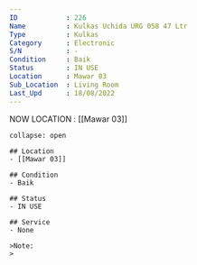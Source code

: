 ```yaml
---
ID            : 226
Name          : Kulkas Uchida URG 058 47 Ltr
Type          : Kulkas
Category      : Electronic
S/N           : -
Condition     : Baik
Status        : IN USE
Location      : Mawar 03
Sub_Location  : Living Room
Last_Upd      : 18/08/2022
---
```



NOW LOCATION : [[Mawar 03]]

```ad-History
collapse: open

## Location
- [[Mawar 03]]

## Condition
- Baik

## Status
- IN USE

## Service
- None

>Note:
>


```
